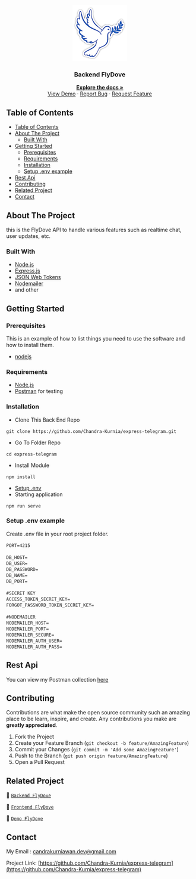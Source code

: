 <br />
<p align="center">
<div align="center">
  <img height="150" src="https://raw.githubusercontent.com/Chandra-Kurnia/assets/main/FlyDove/Flydove.png"/>
</div>
  <h3 align="center">Backend FlyDove</h3>
  <p align="center">
    <a href="https://github.com/Chandra-Kurnia/express-telegram"><strong>Explore the docs »</strong></a>
    <br />
    <a href="https://flydove.vercel.app/">View Demo</a>
    ·
    <a href="https://github.com/Chandra-Kurnia/express-telegram">Report Bug</a>
    ·
    <a href="https://github.com/Chandra-Kurnia/express-telegram">Request Feature</a>
  </p>
</p>



<!-- TABLE OF CONTENTS -->
## Table of Contents

- [Table of Contents](#table-of-contents)
- [About The Project](#about-the-project)
  - [Built With](#built-with)
- [Getting Started](#getting-started)
  - [Prerequisites](#prerequisites)
  - [Requirements](#requirements)
  - [Installation](#installation)
  - [Setup .env example](#setup-env-example)
- [Rest Api](#rest-api)
- [Contributing](#contributing)
- [Related Project](#related-project)
- [Contact](#contact)



<!-- ABOUT THE PROJECT -->
## About The Project

this is the FlyDove API to handle various features such as realtime chat, user updates, etc.

### Built With

- [Node.js](https://nodejs.org/en/)
- [Express.js](https://expressjs.com/)
- [JSON Web Tokens](https://jwt.io/)
- [Nodemailer]('https://nodemailer.com/about/')
- and other

<!-- GETTING STARTED -->
## Getting Started

### Prerequisites

This is an example of how to list things you need to use the software and how to install them.

* [nodejs](https://nodejs.org/en/download/)

### Requirements
* [Node.js](https://nodejs.org/en/)
* [Postman](https://www.getpostman.com/) for testing

### Installation

- Clone This Back End Repo
```
git clone https://github.com/Chandra-Kurnia/express-telegram.git
```
- Go To Folder Repo
```
cd express-telegram
```
- Install Module
```
npm install
```

- <a href="#setup-env-example">Setup .env</a>
- Starting application
```
npm run serve
```

### Setup .env example

Create .env file in your root project folder.

```env
PORT=4215

DB_HOST=
DB_USER=
DB_PASSWORD=
DB_NAME=
DB_PORT=

#SECRET KEY
ACCESS_TOKEN_SECRET_KEY=
FORGOT_PASSWORD_TOKEN_SECRET_KEY=

#NODEMAILER
NODEMAILER_HOST=
NODEMAILER_PORT=
NODEMAILER_SECURE=
NODEMAILER_AUTH_USER=
NODEMAILER_AUTH_PASS=
```

## Rest Api

You can view my Postman collection [here](https://www.postman.com/crimson-meadow-842892/workspace/telegram-project)
</br>

<!-- CONTRIBUTING -->
## Contributing

Contributions are what make the open source community such an amazing place to be learn, inspire, and create. Any contributions you make are **greatly appreciated**.

1. Fork the Project
2. Create your Feature Branch (`git checkout -b feature/AmazingFeature`)
3. Commit your Changes (`git commit -m 'Add some AmazingFeature'`)
4. Push to the Branch (`git push origin feature/AmazingFeature`)
5. Open a Pull Request



## Related Project
:rocket: [`Backend FlyDove`](https://github.com/Chandra-Kurnia/express-telegram)

:rocket: [`Frontend FlyDove`](https://github.com/Chandra-Kurnia/nextjs-telegram)

:rocket: [`Demo FlyDove`](https://flydove.vercel.app/)

<!-- CONTACT -->
## Contact

My Email : candrakurniawan.dev@gmail.com

Project Link: [https://github.com/Chandra-Kurnia/express-telegram](https://github.com/Chandra-Kurnia/express-telegram)





